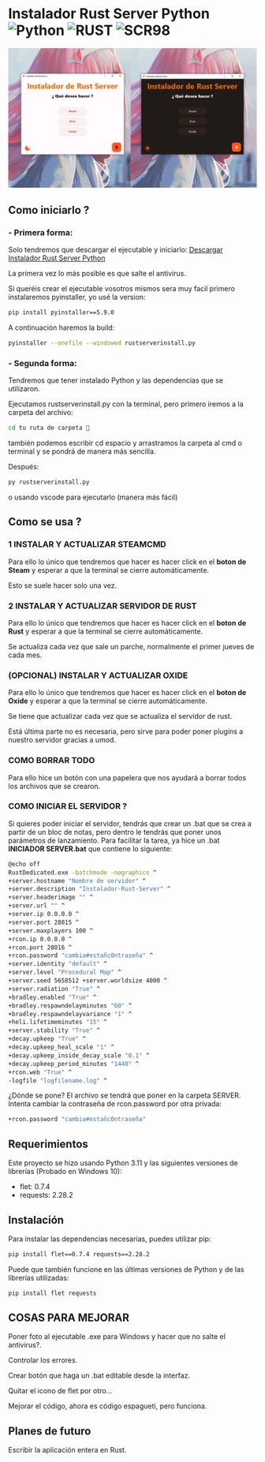 # Instalador Rust Server Python ![Python](https://img.shields.io/badge/Lenguaje-Python-yellow.svg) ![RUST](https://img.shields.io/badge/Juego-RUST-orange.svg) ![SCR98](https://img.shields.io/badge/Creador-SCR98-ff69b4.svg)

 <img src="https://github.com/MrSCR98/Instalador-Rust-Server/blob/main/README%20RECURSOS/ejemploinstalador.jpg?raw=true" alt="Logo" width="800" />

## Como iniciarlo ?

### - Primera forma:

Solo tendremos que descargar el ejecutable y iniciarlo: [Descargar Instalador Rust Server Python](https://github.com/MrSCR98/Instalador-Rust-Server/releases/download/Ejecutable/rustserverinstall.exe)

La primera vez lo más posible es que salte el antivirus.

Si queréis crear el ejecutable vosotros mismos sera muy facil primero instalaremos pyinstaller, yo usé la version:

```bash
pip install pyinstaller==5.9.0
```

A continuación haremos la build:

```bash
pyinstaller --onefile --windowed rustserverinstall.py
```

### - Segunda forma:

Tendremos que tener instalado Python y las dependencias que se utilizaron.

Ejecutamos rustserverinstall.py con la terminal, pero primero iremos a la carpeta del archivo:

```bash
cd tu ruta de carpeta 📂
```

también podemos escribir cd espacio y arrastramos la carpeta al cmd o terminal y se pondrá de manera más sencilla.

Después:

```bash
py rustserverinstall.py
```

o usando vscode para ejecutarlo (manera más fácil)

## Como se usa ?

### 1 INSTALAR Y ACTUALIZAR STEAMCMD

Para ello lo único que tendremos que hacer es hacer click en el **boton de Steam** y esperar a que la terminal se cierre automáticamente.

Esto se suele hacer solo una vez.

### 2 INSTALAR Y ACTUALIZAR SERVIDOR DE RUST

Para ello lo único que tendremos que hacer es hacer click en el **boton de Rust** y esperar a que la terminal se cierre automáticamente.

Se actualiza cada vez que sale un parche, normalmente el primer jueves de cada mes.

### (OPCIONAL) INSTALAR Y ACTUALIZAR OXIDE

Para ello lo único que tendremos que hacer es hacer click en el **boton de Oxide** y esperar a que la terminal se cierre automáticamente.

Se tiene que actualizar cada vez que se actualiza el servidor de rust.

Está última parte no es necesaria, pero sirve para poder poner plugins a nuestro servidor gracias a umod.

### COMO BORRAR TODO

Para ello hice un botón con una papelera que nos ayudará a borrar todos los archivos que se crearon.

### COMO INICIAR EL SERVIDOR ?

Si quieres poder iniciar el servidor, tendrás que crear un .bat que se crea a partir de un bloc de notas, pero dentro le tendrás que poner unos parámetros de lanzamiento. Para facilitar la tarea, ya hice un .bat **INICIADOR SERVER.bat** que contiene lo siguiente:

```bash
@echo off
RustDedicated.exe -batchmode -nographics ^
+server.hostname "Nombre de servidor" ^
+server.description "Instalador-Rust-Server" ^
+server.headerimage "" ^
+server.url "" ^
+server.ip 0.0.0.0 ^
+server.port 28015 ^
+server.maxplayers 100 ^
+rcon.ip 0.0.0.0 ^
+rcon.port 28016 ^
+rcon.password "cambia#estañc0ntraseña" ^
+server.identity "default" ^
+server.level "Procedural Map" ^
+server.seed 5658512 +server.worldsize 4000 ^
+server.radiation "True" ^
+bradley.enabled "True" ^
+bradley.respawndelayminutes "60" ^
+bradley.respawndelayvariance "1" ^
+heli.lifetimeminutes "15" ^
+server.stability "True" ^
+decay.upkeep "True" ^
+decay.upkeep_heal_scale "1" ^
+decay.upkeep_inside_decay_scale "0.1" ^
+decay.upkeep_period_minutes "1440" ^
+rcon.web "True" ^
-logfile "logfilename.log" ^
```

¿Dónde se pone? El archivo se tendrá que poner en la carpeta SERVER.
Intenta cambiar la contraseña de rcon.password por otra privada:

```bash
+rcon.password "cambia#estañc0ntraseña"
```

## Requerimientos

Este proyecto se hizo usando Python 3.11 y las siguientes versiones de librerías (Probado en Windows 10):

- flet: 0.7.4
- requests: 2.28.2

## Instalación

Para instalar las dependencias necesarias, puedes utilizar pip:

```bash
pip install flet==0.7.4 requests==2.28.2
```

Puede que también funcione en las últimas versiones de Python y de las librerías utilizadas:


```bash
pip install flet requests
```

## COSAS PARA MEJORAR

Poner foto al ejecutable .exe para Windows y hacer que no salte el antivirus?.

Controlar los errores.

Crear botón que haga un .bat editable desde la interfaz.

Quitar el icono de flet por otro...

Mejorar el código, ahora es código espagueti, pero funciona.

## Planes de futuro

Escribir la aplicación entera en Rust.
